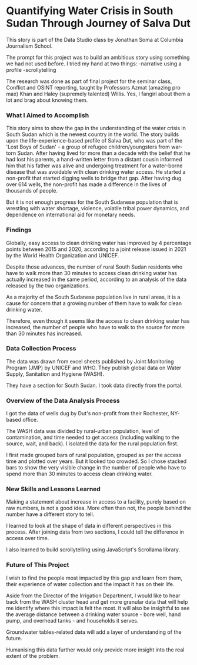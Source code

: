 # Quantifying Water Crisis in South Sudan Through Journey of Salva Dut
 This story is part of the Data Studio class by Jonathan Soma at Columbia Journalism School.

The prompt for this project was to build an ambitious story using something we had not used before. I tried my hand at two things:
-narrative using a profile
-scrollytelling

The research was done as part of final project for the seminar class, Conflict and OSINT reporting, taught by Professors Azmat (amazing pro max) Khan and Haley (supremely talented) Willis. Yes, I fangirl about them a lot and brag about knowing them.

### What I Aimed to Accomplish
This story aims to show the gap in the understanding of the water crisis in South Sudan which is the newest country in the world. The story builds upon the life-experience-based profile of Salva Dut, who was part of the 'Lost Boys of Sudan' - a group of refugee children/youngsters from war-torn Sudan. After having lived for more than a decade with the belief that he had lost his parents, a hand-written letter from a distant cousin informed him that his father was alive and undergoing treatment for a water-borne disease that was avoidable with clean drinking water access. He started a non-profit that started digging wells to bridge that gap. After having dug over 614 wells, the non-profit has made a difference in the lives of thousands of people. 

But it is not enough progress for the South Sudanese population that is wrestling with water shortage, violence, volatile tribal power dynamics, and dependence on international aid for monetary needs.

### Findings
Globally, easy access to clean drinking water has improved by 4 percentage points between 2015 and 2020, according to a joint release issued in 2021 by the World Health Organization and UNICEF. 

Despite those advances, the number of rural South Sudan residents who have to walk more than 30 minutes to access clean drinking water has actually increased in the same period, according to an analysis of the data released by the two organizations. 

As a majority of the South Sudanese population live in rural areas, it is a cause for concern that a growing number of them have to walk for clean drinking water.

Therefore, even though it seems like the access to clean drinking water has increased, the number of people who have to walk to the source for more than 30 minutes has increased. 

### Data Collection Process
The data was drawn from excel sheets published by Joint Monitoring Program (JMP) by UNICEF and WHO. They publish global data on Water Supply, Sanitation and Hygiene (WASH).

They have a section for South Sudan. I took data directly from the portal.

### Overview of the Data Analysis Process
I got the data of wells dug by Dut's non-profit from their Rochester, NY-based office. 

The WASH data was divided by rural-urban population, level of contamination, and time needed to get access (including walking to the source, wait, and back). I isolated the data for the rural population first. 

I first made grouped bars of rural population, grouped as per the access time and plotted over years. But it looked too crowded. So I chose stacked bars to show the very visible change in the number of people who have to spend more than 30 minutes to access clean drinking water. 

### New Skills and Lessons Learned
Making a statement about increase in access to a facility, purely based on raw numbers, is not a good idea. More often than not, the people behind the number have a different story to tell. 

I learned to look at the shape of data in different perspectives in this process. After joining data from two sections, I could tell the difference in access over time. 

I also learned to build scrollytelling using JavaScript's Scrollama library. 

### Future of This Project
I wish to find the people most impacted by this gap and learn from them, their experience of water collection and the impact it has on their life. 

Aside from the Director of the Irrigation Department, I would like to hear back from the WASH cluster head and get more granular data that will help me identify where this impact is felt the most. It will also be insightful to see the average distance between a drinking water source - bore well, hand pump, and overhead tanks - and households it serves. 

Groundwater tables-related data will add a layer of understanding of the future. 

Humanising this data further would only provide more insight into the real extent of the problem. 

